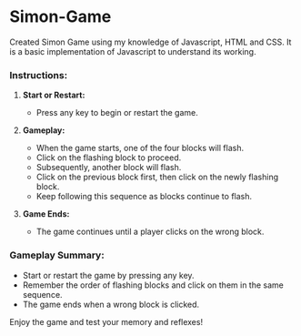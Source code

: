# Simon-Game
Created Simon Game using my knowledge of Javascript, HTML and CSS. It is a basic implementation of Javascript to understand its working.

### Instructions:

1. **Start or Restart:**
   - Press any key to begin or restart the game.

2. **Gameplay:**
   - When the game starts, one of the four blocks will flash.
   - Click on the flashing block to proceed.
   - Subsequently, another block will flash.
   - Click on the previous block first, then click on the newly flashing block.
   - Keep following this sequence as blocks continue to flash.

3. **Game Ends:**
   - The game continues until a player clicks on the wrong block.

### Gameplay Summary:

- Start or restart the game by pressing any key.
- Remember the order of flashing blocks and click on them in the same sequence.
- The game ends when a wrong block is clicked.

Enjoy the game and test your memory and reflexes!
